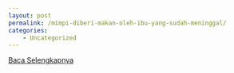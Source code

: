 ```yaml
---
layout: post
permalink: /mimpi-diberi-makan-oleh-ibu-yang-sudah-meninggal/
categories:
    - Uncategorized
---
```


[Baca Selengkapnya](/04)